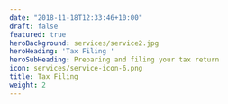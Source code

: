 ```yaml
---
date: "2018-11-18T12:33:46+10:00"
draft: false
featured: true
heroBackground: services/service2.jpg
heroHeading: 'Tax Filing '
heroSubHeading: Preparing and filing your tax return
icon: services/service-icon-6.png
title: Tax Filing
weight: 2
---
```


